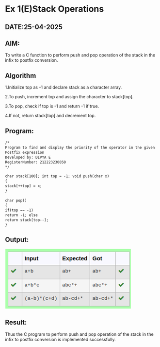 # Ex 1(E)Stack Operations
## DATE:25-04-2025
## AIM:
To write a C function to perform push and pop operation of the stack in the infix to postfix conversion.

## Algorithm
1.Initialize top as -1 and declare stack as a character array.

2.To push, increment top and assign the character to stack[top].

3.To pop, check if top is -1 and return -1 if true.

4.If not, return stack[top] and decrement top.


## Program:
```
/*
Program to find and display the priority of the operator in the given Postfix expression
Developed by: DIVYA E
RegisterNumber: 212223230050 
*/
```
```
char stack[100]; int top = -1; void push(char x)
{
stack[++top] = x;
}

char pop()
{
if(top == -1)
return -1; else
return stack[top--];
}
```

## Output:

![alt text](image-7.png)

## Result:
Thus the C program to perform push and pop operation of the stack in the infix to postfix conversion is implemented successfully.

